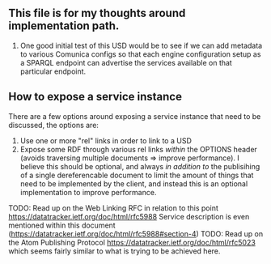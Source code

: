 ## This file is for my thoughts around implementation path.

1. One good initial test of this USD would be to see if we can add metadata to various Comunica configs so that each engine configuration setup as a SPARQL endpoint can advertise the services available on that particular endpoint.

## How to expose a service instance

There are a few options around exposing a service instance that need to be discussed, the options are:
1. Use one or more "rel" links in order to link to a USD
2. Expose some RDF through various rel links *within* the OPTIONS header (avoids traversing multiple documents => improve performance). I believe this should be optional, and always *in addition to* the publisihing of a single dereferencable document to limit the amount of things that need to be implemented by the client, and instead this is an optional implementation to improve performance.

TODO: Read up on the Web Linking RFC in relation to this point https://datatracker.ietf.org/doc/html/rfc5988
Service description is even mentioned within this document (https://datatracker.ietf.org/doc/html/rfc5988#section-4)
TODO: Read up on the Atom Publishing Protocol https://datatracker.ietf.org/doc/html/rfc5023 which seems fairly similar to what is trying to be achieved here.
